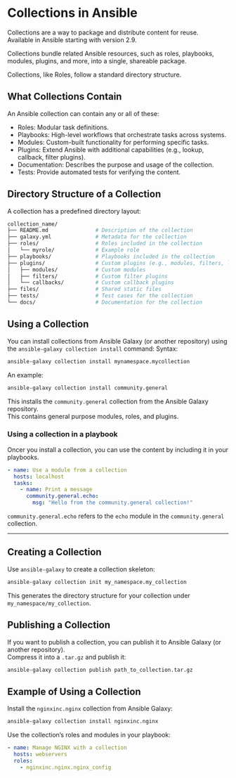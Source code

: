 # Collections in Ansible

Collections are a way to package and distribute content for reuse.  
Available in Ansible starting with version 2.9.


Collections bundle related Ansible resources, such as roles, playbooks, modules, 
plugins, and more, into a single, shareable package.  


Collections, like Roles, follow a standard directory structure.  

## What Collections Contain
An Ansible collection can contain any or all of these:
* Roles: Modular task definitions.
* Playbooks: High-level workflows that orchestrate tasks across systems.
* Modules: Custom-built functionality for performing specific tasks.
* Plugins: Extend Ansible with additional capabilities (e.g., lookup, callback, filter plugins).
* Documentation: Describes the purpose and usage of the collection.
* Tests: Provide automated tests for verifying the content.


## Directory Structure of a Collection

A collection has a predefined directory layout:
```bash
collection_name/
├── README.md               # Description of the collection
├── galaxy.yml              # Metadata for the collection
├── roles/                  # Roles included in the collection
│   └── myrole/             # Example role
├── playbooks/              # Playbooks included in the collection
├── plugins/                # Custom plugins (e.g., modules, filters, lookups)
│   ├── modules/            # Custom modules
│   ├── filters/            # Custom filter plugins
│   └── callbacks/          # Custom callback plugins
├── files/                  # Shared static files
├── tests/                  # Test cases for the collection
└── docs/                   # Documentation for the collection
```

## Using a Collection

You can install collections from Ansible Galaxy (or another repository) using
the `ansible-galaxy collection install` command:
Syntax:
```bash
ansible-galaxy collection install mynamespace.mycollection
```

An example:
```bash
ansible-galaxy collection install community.general
```
This installs the `community.general` collection from the Ansible Galaxy repository.  
This contains general purpose modules, roles, and plugins.  


### Using a collection in a playbook
Oncer you install a collection, you can use the content by including it in your
playbooks.  
```yaml
- name: Use a module from a collection
  hosts: localhost
  tasks:
    - name: Print a message
      community.general.echo:
        msg: "Hello from the community.general collection!"
```
`community.general.echo` refers to the `echo` module in the `community.general` collection.

---

## Creating a Collection

Use `ansible-galaxy` to create a collection skeleton:
```bash
ansible-galaxy collection init my_namespace.my_collection
```
This generates the directory structure for your collection 
under `my_namespace/my_collection`.

## Publishing a Collection
If you want to publish a collection, you can publish it to Ansible Galaxy (or another repository).  
Compress it into a `.tar.gz` and publish it:
```bash
ansible-galaxy collection publish path_to_collection.tar.gz
```


## Example of Using a Collection

Install the `nginxinc.nginx` collection from Ansible Galaxy:
```bash
ansible-galaxy collection install nginxinc.nginx
```

Use the collection’s roles and modules in your playbook:
```yaml
- name: Manage NGINX with a collection
  hosts: webservers
  roles:
    - nginxinc.nginx.nginx_config
```



